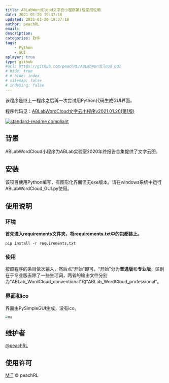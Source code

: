 ```yaml
---
title: ABLabWordCloud文字云小程序第1版使用说明
date: 2021-01-20 19:37:18
updated: 2021-01-20 19:37:18
author: peachRL
email: 
description: 
categories: 软件
tags: 
	- Python
	- GUI
aplayer: true
type: github
#url: https://github.com/peachRL/ABLabWordCloud_GUI
# hide: true
# # hide: index
# sitemap: false
# indexing: false
---
```


该程序是继上一程序之后再一次尝试用Python代码生成GUI界面。

<!-- more -->

程序代码见：[ABLabWordCloud文字云小程序v2021.01.20(第1版)](https://github.com/peachRL/ABLabWordCloud_GUI)

[![standard-readme compliant](https://img.shields.io/badge/ABLabWordCloud-v2021.01.20-brightgreen.svg?style=flat-square)](https://github.com/peachRL/ABLabWordCloud_GUI)

## 背景

ABLabWordCloud小程序为ABLab实验室2020年终报告合集提供了文字云图。

## 安装

该项目使用Python编写，有图形化界面但无exe版本。请在windows系统中运行ABLabWordCloud_GUI.py使用。

## 使用说明

### 环境

**首先进入requirements文件夹，将requirements.txt中的包都装上。**

```shell
pip install -r requirements.txt
```

### 使用

按照程序的条目依次输入，然后点“开始”即可。“开始”分为**普通版**和**专业版**，区别在于专业版去除了一些生活词，两者的输出文件分别为“ABLab_WordCloud_conventional”和“ABLab_WordCloud_professional”。

### 界面和ico

界面由PySimpleGUI生成，没有ico。

<img src="https://img.imgdb.cn/item/600e87503ffa7d37b3f79806.png" alt="界面" style="zoom:50%;" />

## 维护者

[@peachRL](https://github.com/peachrl)


## 使用许可

[MIT](LICENSE) © peachRL

